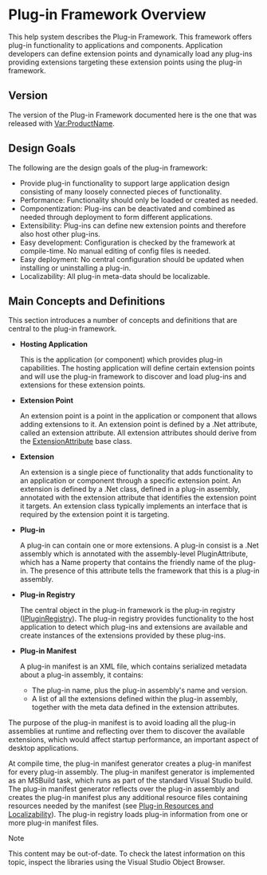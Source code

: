 Plug-in Framework Overview
====
This help system describes the Plug-in Framework. This framework offers plug-in functionality to applications and components. Application developers can define extension points and dynamically load any plug-ins providing extensions targeting these extension points using the plug-in framework.


Version
---
The version of the Plug-in Framework documented here is the one that was released with <Var:ProductName>.

Design Goals
---
The following are the design goals of the plug-in framework:

* Provide plug-in functionality to support large application design consisting of many loosely connected pieces of functionality.
* Performance: Functionality should only be loaded or created as needed.
* Componentization: Plug-ins can be deactivated and combined as needed through deployment to form different applications.
* Extensibility: Plug-ins can define new extension points and therefore also host other plug-ins.
* Easy development: Configuration is checked by the framework at compile-time. No manual editing of config files is needed.
* Easy deployment: No central configuration should be updated when installing or uninstalling a plug-in.
* Localizability: All plug-in meta-data should be localizable.


Main Concepts and Definitions
----
This section introduces a number of concepts and definitions that are central to the plug-in framework.

* **Hosting Application**
  
    This is the application (or component) which provides plug-in capabilities. The hosting application will define certain extension points and will use the plug-in framework to discover and load plug-ins and extensions for these extension points.

* **Extension Point**
  
    An extension point is a point in the application or component that allows adding extensions to it. An extension point is defined by a .Net attribute, called an extension attribute. All extension attributes should derive from the [ExtensionAttribute](../../api/core/Sdl.Core.PluginFramework.ExtensionAttribute.yml) base class.

* **Extension**
  
    An extension is a single piece of functionality that adds functionality to an application or component through a specific extension point. An extension is defined by a .Net class, defined in a plug-in assembly, annotated with the extension attribute that identifies the extension point it targets. An extension class typically implements an interface that is required by the extension point it is targeting.

* **Plug-in**
  
    A plug-in can contain one or more extensions. A plug-in consist is a .Net assembly which is annotated with the assembly-level PluginAttribute, which has a Name property that contains the friendly name of the plug-in. The presence of this attribute tells the framework that this is a plug-in assembly.

* **Plug-in Registry**
  
    The central object in the plug-in framework is the plug-in registry ([IPluginRegistry](../../api/core/Sdl.Core.PluginFramework.IPluginRegistry.yml)). The plug-in registry provides functionality to the host application to detect which plug-ins and extensions are available and create instances of the extensions provided by these plug-ins.

* **Plug-in Manifest**
  
    A plug-in manifest is an XML file, which contains serialized metadata about a plug-in assembly, it contains:

    * The plug-in name, plus the plug-in assembly's name and version.
    * A list of all the extensions defined within the plug-in assembly, together with the meta data defined in the extension attributes.
  
The purpose of the plug-in manifest is to avoid loading all the plug-in assemblies at runtime and reflecting over them to discover the available extensions, which would affect startup performance, an important aspect of desktop applications.

At compile time, the plug-in manifest generator creates a plug-in manifest for every plug-in assembly. The plug-in manifest generator is implemented as an MSBuild task, which runs as part of the standard Visual Studio build. The plug-in manifest generator reflects over the plug-in assembly and creates the plug-in manifest plus any additional resource files containing resources needed by the manifest (see [Plug-in Resources and Localizability](plugin_resources_and_localizability.md)). The plug-in registry loads plug-in information from one or more plug-in manifest files.

> [!NOTE]
> This content may be out-of-date. To check the latest information on this topic, inspect the libraries using the Visual Studio Object Browser.